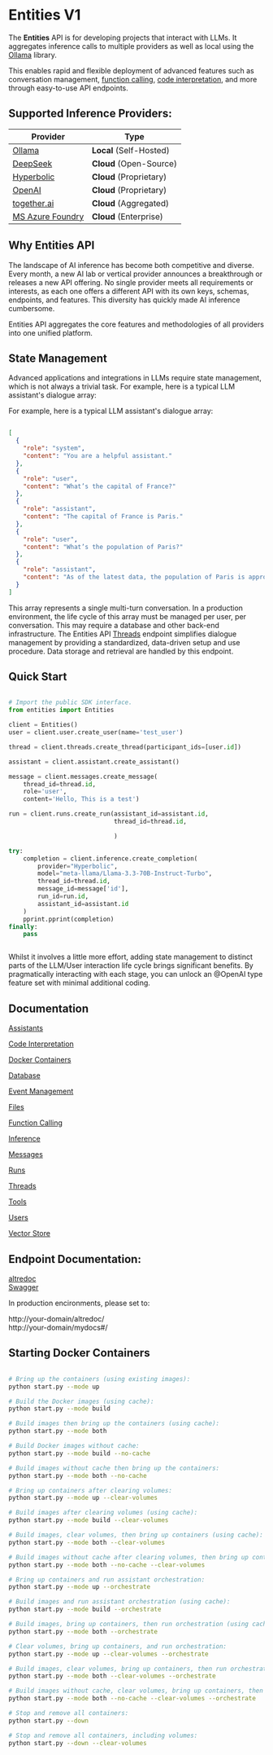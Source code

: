 # Entities V1

The **Entities** API is for developing projects that interact with LLMs.
It aggregates inference calls to multiple providers as well as local using the [Ollama](https://github.com/ollama) library. 

This enables rapid and flexible deployment of advanced features such as conversation management, 
[function calling](/docs/function_calling.md), [code interpretation](/docs/function_calling.md), and more through easy-to-use API endpoints.


## Supported Inference Providers: 

| Provider                                       | Type                        |
|------------------------------------------------|-----------------------------|
| [Ollama](https://github.com/ollama)            | **Local** (Self-Hosted)     |
| [DeepSeek](https://platform.deepseek.com/)     | **Cloud** (Open-Source)     |
| [Hyperbolic](https://hyperbolic.xyz/)          | **Cloud** (Proprietary)     |
| [OpenAI](https://platform.openai.com/)         | **Cloud** (Proprietary)     |
| [together.ai](https://www.together.ai/)        | **Cloud** (Aggregated)      |
| [MS Azure Foundry](https://azure.microsoft.com) | **Cloud** (Enterprise)      |


## Why Entities API

The landscape of AI inference has become both competitive and diverse. Every month, a new AI lab or vertical provider announces a breakthrough or releases a new API offering. No single provider meets all requirements or interests, as each one offers a different API with its own keys, schemas, endpoints, and features. This diversity has quickly made AI inference cumbersome.

Entities API aggregates the core features and methodologies of all providers into one unified platform.

## State Management

Advanced applications and integrations in LLMs require state management, which is not always a trivial task.
For example, here is a typical LLM assistant's dialogue array:

For example,  here is a typical LLM assistant's dialogue array:

```json

[
  {
    "role": "system",
    "content": "You are a helpful assistant."
  },
  {
    "role": "user",
    "content": "What’s the capital of France?"
  },
  {
    "role": "assistant",
    "content": "The capital of France is Paris."
  },
  {
    "role": "user",
    "content": "What’s the population of Paris?"
  },
  {
    "role": "assistant",
    "content": "As of the latest data, the population of Paris is approximately 2.1 million."
  }
]

```

This array represents a single multi-turn conversation. In a production environment, the life cycle of this array must be managed per user, per conversation. This may require a database and other back-end infrastructure.
The Entities API [Threads](/docs/threads.md)  endpoint simplifies dialogue management by providing a standardized, data-driven setup and use procedure. Data storage and retrieval are handled by this endpoint.



## Quick Start

```python

# Import the public SDK interface.
from entities import Entities

client = Entities()
user = client.user.create_user(name='test_user')

thread = client.threads.create_thread(participant_ids=[user.id])

assistant = client.assistant.create_assistant()

message = client.messages.create_message(
    thread_id=thread.id,
    role='user',
    content='Hello, This is a test')

run = client.runs.create_run(assistant_id=assistant.id,
                             thread_id=thread.id,

                             )

try:
    completion = client.inference.create_completion(
        provider="Hyperbolic",
        model="meta-llama/Llama-3.3-70B-Instruct-Turbo",
        thread_id=thread.id,
        message_id=message['id'],
        run_id=run.id,
        assistant_id=assistant.id
    )
    pprint.pprint(completion)
finally:
    pass



```

Whilst it involves a little more effort, adding state management to distinct parts of the LLM/User interaction life cycle brings significant benefits. By pragmatically interacting with each stage, you can unlock an @OpenAI type feature set with minimal additional coding.

## Documentation

  [Assistants](/docs/assistants.md)
  
  [Code Interpretation](/docs/code_interpretation.md)
  
  [Docker Containers](/docs/docker_containers.md)

  [Database](/docs/database.md)

  [Event Management](/docs/event_monitor.md)
 
  [Files](/docs/files.md)
  
  [Function Calling](/docs/function_calling.md)
  
  [Inference](/docs/inference.md)
  
  [Messages](/docs/messages.md)
  
  [Runs](/docs/runs.md)

  [Threads](/docs/threads.md)

  [Tools](/docs/tools.md)
  
  [Users](/docs/users.md)
  
  [Vector Store](/docs/vector_store.md)

## Endpoint Documentation:

[altredoc](http://localhost:9000/altredoc)  
[Swagger](http://localhost:9000/mydocs#/)  


In production encironments, please set to:

http://your-domain/altredoc/  
http://your-domain/mydocs#/  


## Starting Docker Containers 

```bash

# Bring up the containers (using existing images):
python start.py --mode up

# Build the Docker images (using cache):
python start.py --mode build

# Build images then bring up the containers (using cache):
python start.py --mode both

# Build Docker images without cache:
python start.py --mode build --no-cache

# Build images without cache then bring up the containers:
python start.py --mode both --no-cache

# Bring up containers after clearing volumes:
python start.py --mode up --clear-volumes

# Build images after clearing volumes (using cache):
python start.py --mode build --clear-volumes

# Build images, clear volumes, then bring up containers (using cache):
python start.py --mode both --clear-volumes

# Build images without cache after clearing volumes, then bring up containers:
python start.py --mode both --no-cache --clear-volumes

# Bring up containers and run assistant orchestration:
python start.py --mode up --orchestrate

# Build images and run assistant orchestration (using cache):
python start.py --mode build --orchestrate

# Build images, bring up containers, then run orchestration (using cache):
python start.py --mode both --orchestrate

# Clear volumes, bring up containers, and run orchestration:
python start.py --mode up --clear-volumes --orchestrate

# Build images, clear volumes, bring up containers, then run orchestration (using cache):
python start.py --mode both --clear-volumes --orchestrate

# Build images without cache, clear volumes, bring up containers, then run orchestration:
python start.py --mode both --no-cache --clear-volumes --orchestrate

# Stop and remove all containers:
python start.py --down

# Stop and remove all containers, including volumes:
python start.py --down --clear-volumes

```
